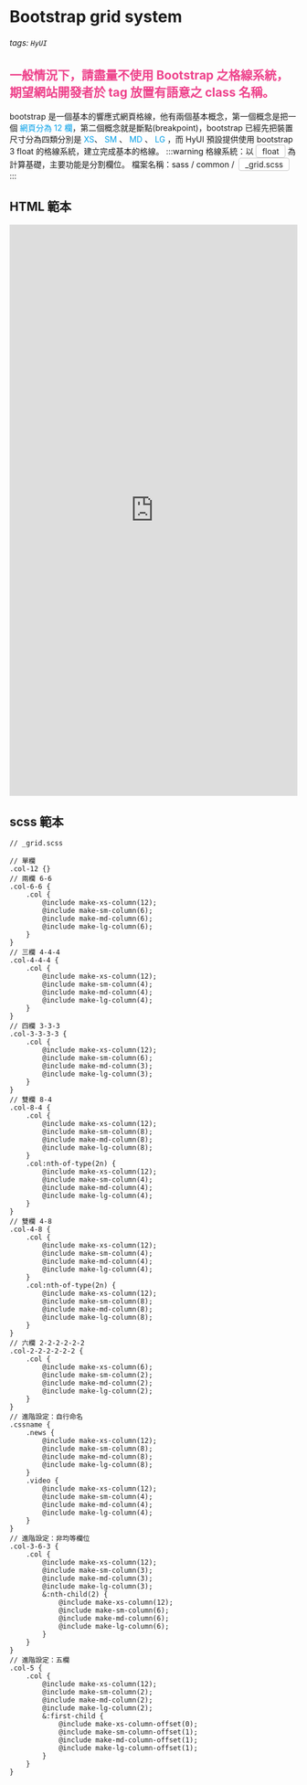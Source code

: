# Bootstrap grid system

###### tags: `HyUI`

## <font color="#EE428B">一般情況下，請盡量不使用 Bootstrap 之格線系統，期望網站開發者於 tag 放置有語意之 class 名稱。</font>

bootstrap 是一個基本的響應式網頁格線，他有兩個基本概念，第一個概念是把一個 <font color="#009ee7">網頁分為 12 欄</font>，第二個概念就是斷點(breakpoint)，bootstrap 已經先把裝置尺寸分為四類分別是 <font color="#009ee7">XS</font>、 <font color="#009ee7">SM</font> 、 <font color="#009ee7">MD</font> 、 <font color="#009ee7">LG</font> ，而 HyUI 預設提供使用 bootstrap 3 float 的格線系統，建立完成基本的格線。
:::warning
格線系統：以<span class="focus2">float</span>為計算基礎，主要功能是分割欄位。
檔案名稱：sass / common / <span class="focus2">\_grid.scss</span>
:::

<style>
/* 顏色設定 <span class="blue"></span>*/

.focus2 {
    color: #222; border: solid 1px #c8c8c8;
    display: inline-block;
    padding: 2px 10px; margin: 0 4px;
    border-radius: 4px;
    background: #fff;
}

</style>

## HTML 範本

<iframe height="1000" style="width: 100%;" scrolling="no" title="" src="https://codepen.io/u00hyui/embed/ZEKEYxJ?defaultTab=html%2Cresult" frameborder="no" loading="lazy" allowtransparency="true" allowfullscreen="true">
  See the Pen <a href="https://codepen.io/u00hyui/pen/ZEKEYxJ">
  </a> by u00hyui (<a href="https://codepen.io/u00hyui">@u00hyui</a>)
  on <a href="https://codepen.io">CodePen</a>.
</iframe>

## scss 範本

```sass=
// _grid.scss

// 單欄
.col-12 {}
// 兩欄 6-6
.col-6-6 {
    .col {
        @include make-xs-column(12);
        @include make-sm-column(6);
        @include make-md-column(6);
        @include make-lg-column(6);
    }
}
// 三欄 4-4-4
.col-4-4-4 {
    .col {
        @include make-xs-column(12);
        @include make-sm-column(4);
        @include make-md-column(4);
        @include make-lg-column(4);
    }
}
// 四欄 3-3-3
.col-3-3-3-3 {
    .col {
        @include make-xs-column(12);
        @include make-sm-column(6);
        @include make-md-column(3);
        @include make-lg-column(3);
    }
}
// 雙欄 8-4
.col-8-4 {
    .col {
        @include make-xs-column(12);
        @include make-sm-column(8);
        @include make-md-column(8);
        @include make-lg-column(8);
    }
    .col:nth-of-type(2n) {
        @include make-xs-column(12);
        @include make-sm-column(4);
        @include make-md-column(4);
        @include make-lg-column(4);
    }
}
// 雙欄 4-8
.col-4-8 {
    .col {
        @include make-xs-column(12);
        @include make-sm-column(4);
        @include make-md-column(4);
        @include make-lg-column(4);
    }
    .col:nth-of-type(2n) {
        @include make-xs-column(12);
        @include make-sm-column(8);
        @include make-md-column(8);
        @include make-lg-column(8);
    }
}
// 六欄 2-2-2-2-2-2
.col-2-2-2-2-2-2 {
    .col {
        @include make-xs-column(6);
        @include make-sm-column(2);
        @include make-md-column(2);
        @include make-lg-column(2);
    }
}
// 進階設定：自行命名
.cssname {
    .news {
        @include make-xs-column(12);
        @include make-sm-column(8);
        @include make-md-column(8);
        @include make-lg-column(8);
    }
    .video {
        @include make-xs-column(12);
        @include make-sm-column(4);
        @include make-md-column(4);
        @include make-lg-column(4);
    }
}
// 進階設定：非均等欄位
.col-3-6-3 {
    .col {
        @include make-xs-column(12);
        @include make-sm-column(3);
        @include make-md-column(3);
        @include make-lg-column(3);
        &:nth-child(2) {
            @include make-xs-column(12);
            @include make-sm-column(6);
            @include make-md-column(6);
            @include make-lg-column(6);
        }
    }
}
// 進階設定：五欄
.col-5 {
    .col {
        @include make-xs-column(12);
        @include make-sm-column(2);
        @include make-md-column(2);
        @include make-lg-column(2);
        &:first-child {
            @include make-xs-column-offset(0);
            @include make-sm-column-offset(1);
            @include make-md-column-offset(1);
            @include make-lg-column-offset(1);
        }
    }
}
```

<style>
.ui-infobar{
max-width:95%;
}
.markdown-body{
max-width:95%;
}
</style>
